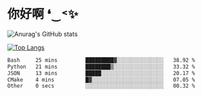 # 你好啊 ❛‿˂✨

![Anurag's GitHub stats](https://github-readme-stats.vercel.app/api?username=ZombieFly&count_private=true&show_icons=true)

[![Top Langs](https://github-readme-stats.vercel.app/api/top-langs/?username=ZombieFly&layout=compact&count_private=true&hide=Ruby,makefile)](https://github.com/anuraghazra/github-readme-stats)

<!--START_SECTION:waka-->

```txt
Bash     25 mins         █████████▓░░░░░░░░░░░░░░░   38.92 %
Python   21 mins         ████████▒░░░░░░░░░░░░░░░░   33.32 %
JSON     13 mins         █████░░░░░░░░░░░░░░░░░░░░   20.17 %
CMake    4 mins          █▓░░░░░░░░░░░░░░░░░░░░░░░   07.05 %
Other    0 secs          ░░░░░░░░░░░░░░░░░░░░░░░░░   00.32 %
```

<!--END_SECTION:waka-->
